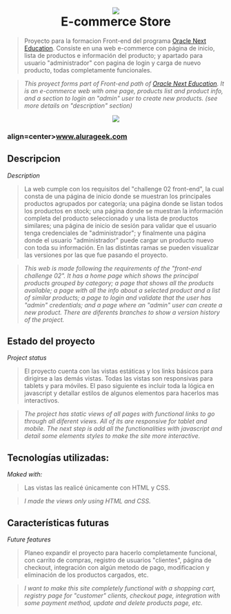 <h1 align=center>
  <img src="https://github.com/santiagobartoli/programa-ONE-e-commerce-AluraGeek/blob/v2-login-and-products-pages/assets/img/Logo.svg"><br>
  E-commerce Store
</h1>

> Proyecto para la formacion Front-end del programa [Oracle Next Education](https://www.oracle.com/ar/education/oracle-next-education/). Consiste en una web e-commerce con página de inicio, lista de productos e información del producto; y apartado para usuario "administrador" con pagina de login y carga de nuevo producto, todas completamente funcionales.

> _This proyect forms part of Front-end path of [Oracle Next Education](https://www.oracle.com/ar/education/oracle-next-education/). It is an e-commerce web with ome page, products list and product info, and a section to login an "admin" user to create new products. (see more details on "description" section)_

<p align=center><img src="https://img.shields.io/badge/STATUS-EN%20DESARROLLO%2050%25-green"><br></p>

<h3>align=center><a href="https://santiagobartoli.github.io/programa-ONE-e-commerce-AluraGeek"><b>www.alurageek.com</b></a></h3>

## Descripcion
_Description_
> La web cumple con los requisitos del "challenge 02 front-end", la cual consta de una página de inicio donde se muestran los principales productos agrupados por categoría; una página donde se listan todos los productos en stock; una página donde se muestran la información completa del producto seleccionado y una lista de productos similares; una página de inicio de sesión para validar que el usuario tenga credenciales de "administrador"; y finalmente una página donde el usuario "administrador" puede cargar un producto nuevo con toda su información.
> En las distintas ramas se pueden visualizar las versiones por las que fue pasando el proyecto.

> _This web is made following the requirements of the "front-end challenge 02". It has a home page which shows the principal products grouped by category; a page that shows all the products available; a page with all the info about a selected product and a list of similar products; a page to login and validate that the user has "admin" credentials; and a page where an "admin" user can create a new product._
> _There are diferents branches to show a version history of the project._

## Estado del proyecto
_Project status_
> El proyecto cuenta con las vistas estáticas y los links básicos para dirigirse a las demás vistas. Todas las vistas son responsivas para tablets y para móviles.
El paso siguiente es incluir toda la lógica en javascript y detallar estilos de algunos elementos para hacerlos mas interactivos.

> _The project has static views of all pages with functional links to go through all diferent views. All of its are responsive for tablet and mobile.
The next step is add all the functionalities with javascript and detail some elements styles to make the site more interactive._

## Tecnologías utilizadas:
_Maked with:_
> Las vistas las realicé únicamente con HTML y CSS.

> _I made the views only using HTML and CSS._

## Características futuras
_Future features_
> Planeo expandir el proyecto para hacerlo completamente funcional, con carrito de compras, registro de usuarios "clientes",  página de checkout, integración con algún metodo de pago, modificacion y eliminación de los productos cargados, etc.

> _I want to make this site completely functional with a shopping cart, registry page for "customer" clients, checkout page, integration with some payment method, update and delete products page, etc._
